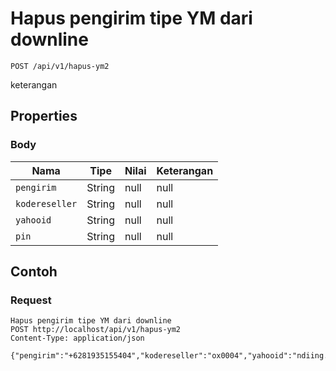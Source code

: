 # Hapus pengirim tipe YM dari downline
```http
POST /api/v1/hapus-ym2
```
keterangan
## Properties
### Body
Nama | Tipe | Nilai | Keterangan
--- | --- | --- | ---
<code>pengirim</code> | String | null | null
<code>kodereseller</code> | String | null | null
<code>yahooid</code> | String | null | null
<code>pin</code> | String | null | null
## Contoh
### Request
```http
Hapus pengirim tipe YM dari downline
POST http://localhost/api/v1/hapus-ym2
Content-Type: application/json

{"pengirim":"+6281935155404","kodereseller":"ox0004","yahooid":"ndiing.inc@yahoo.co.id","pin":"1234"}
```
